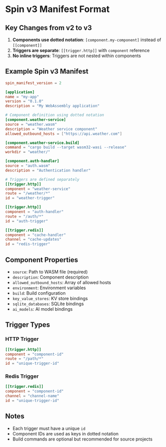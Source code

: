 # Spin v3 Manifest Format

## Key Changes from v2 to v3

1. **Components use dotted notation**: `[component.my-component]` instead of `[[component]]`
2. **Triggers are separate**: `[[trigger.http]]` with `component` reference
3. **No inline triggers**: Triggers are not nested within components

## Example Spin v3 Manifest

```toml
spin_manifest_version = 2

[application]
name = "my-app"
version = "0.1.0"
description = "My WebAssembly application"

# Component definition using dotted notation
[component.weather-service]
source = "weather.wasm"
description = "Weather service component"
allowed_outbound_hosts = ["https://api.weather.com"]

[component.weather-service.build]
command = "cargo build --target wasm32-wasi --release"
workdir = "weather/"

[component.auth-handler]
source = "auth.wasm"
description = "Authentication handler"

# Triggers are defined separately
[[trigger.http]]
component = "weather-service"
route = "/weather/*"
id = "weather-trigger"

[[trigger.http]]
component = "auth-handler"
route = "/auth/*"
id = "auth-trigger"

[[trigger.redis]]
component = "cache-handler"
channel = "cache-updates"
id = "redis-trigger"
```

## Component Properties

- `source`: Path to WASM file (required)
- `description`: Component description
- `allowed_outbound_hosts`: Array of allowed hosts
- `environment`: Environment variables
- `build`: Build configuration
- `key_value_stores`: KV store bindings
- `sqlite_databases`: SQLite bindings
- `ai_models`: AI model bindings

## Trigger Types

### HTTP Trigger
```toml
[[trigger.http]]
component = "component-id"
route = "/path/*"
id = "unique-trigger-id"
```

### Redis Trigger
```toml
[[trigger.redis]]
component = "component-id"
channel = "channel-name"
id = "unique-trigger-id"
```

## Notes

- Each trigger must have a unique `id`
- Component IDs are used as keys in dotted notation
- Build commands are optional but recommended for source projects